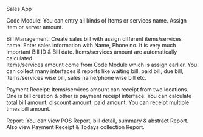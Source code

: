 Sales App

Code Module: You can entry all kinds of Items or services name. Assign item or server amount.


Bill Management: Create sales bill with assign different items/services name. Enter sales information with Name, Phone no.
It is very much important Bill ID & Bill date. Items/services amount are automatically calculated.  
Items/services amount come from Code Module which is assign earlier. You can collect many interfaces & reports like waiting bill, 
paid bill, due bill, items/services wise bill, sales name/phone wise bill etc.

Payment Receipt: Items/services amount can receipt from two locations. One is bill creation & other is payment receipt interface.
You can calculate total bill amount, discount amount, paid amount. You can receipt multiple times bill amount.

Report: You can view POS Report, bill detail, summary & abstract Report. Also view Payment Receipt & Todays collection Report.
